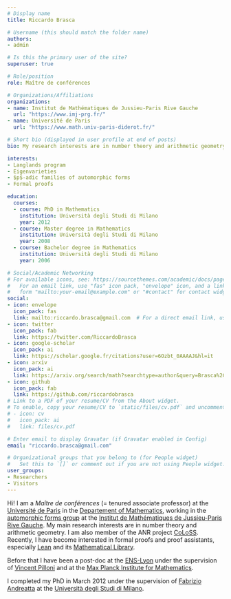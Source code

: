 ```yaml
---
# Display name
title: Riccardo Brasca

# Username (this should match the folder name)
authors:
- admin

# Is this the primary user of the site?
superuser: true

# Role/position
role: Maître de conférences

# Organizations/Affiliations
organizations:
- name: Institut de Mathématiques de Jussieu-Paris Rive Gauche
  url: "https://www.imj-prg.fr/"
- name: Université de Paris
  url: "https://www.math.univ-paris-diderot.fr/"

# Short bio (displayed in user profile at end of posts)
bio: My research interests are in number theory and arithmetic geometry. In particular I am interested in the $p$-adic aspects of the Langlands program and in the theory of $p$-adic variations of automorphic forms. I am also interested in formal proofs, especially Lean.

interests:
- Langlands program
- Eigenvarieties
- $p$-adic families of automorphic forms
- Formal proofs

education:
  courses:
  - course: PhD in Mathematics
    institution: Università degli Studi di Milano
    year: 2012
  - course: Master degree in Mathematics
    institution: Università degli Studi di Milano
    year: 2008
  - course: Bachelor degree in Mathematics
    institution: Università degli Studi di Milano
    year: 2006

# Social/Academic Networking
# For available icons, see: https://sourcethemes.com/academic/docs/page-builder/#icons
#   For an email link, use "fas" icon pack, "envelope" icon, and a link in the
#   form "mailto:your-email@example.com" or "#contact" for contact widget.
social:
- icon: envelope
  icon_pack: fas
  link: mailto:riccardo.brasca@gmail.com  # For a direct email link, use "mailto:test@example.org".
- icon: twitter
  icon_pack: fab
  link: https://twitter.com/RiccardoBrasca
- icon: google-scholar
  icon_pack: ai
  link: https://scholar.google.fr/citations?user=6Ozbt_0AAAAJ&hl=it
- icon: arxiv
  icon_pack: ai
  link: https://arxiv.org/search/math?searchtype=author&query=Brasca%2C+R
- icon: github
  icon_pack: fab
  link: https://github.com/riccardobrasca
# Link to a PDF of your resume/CV from the About widget.
# To enable, copy your resume/CV to `static/files/cv.pdf` and uncomment the lines below.
# - icon: cv
#   icon_pack: ai
#   link: files/cv.pdf

# Enter email to display Gravatar (if Gravatar enabled in Config)
email: "riccardo.brasca@gmail.com"

# Organizational groups that you belong to (for People widget)
#   Set this to `[]` or comment out if you are not using People widget.
user_groups:
- Researchers
- Visitors
---
```


Hi! I am a _Maître de conférences_ (= tenured associate professor) at the [Université de Paris](https://u-paris.fr/) in the [Departement of Mathematics](https://www.math.univ-paris-diderot.fr/), working in the [automorphic forms group](http://www.imj-prg.fr/fa/) at the [Institut de Mathématiques de Jussieu-Paris Rive Gauche](http://www.imj-prg.fr/). My main research interests are in number theory and arithmetic geometry. I am also member of the ANR project [CoLoSS](https://anr.fr/Projet-ANR-19-CE40-0015). Recently, I have become interested in formal proofs and proof assistants, especially [Lean](https://leanprover.github.io/) and its [Mathematical Library](https://leanprover-community.github.io/).

Before that I have been a post-doc at the [ENS-Lyon](http://www.umpa.ens-lyon.fr/) under the supervision of [Vincent Pilloni](http://perso.ens-lyon.fr/vincent.pilloni/) and at the [Max Planck Institute for Mathematics](https://www.mpim-bonn.mpg.de/).

I completed my PhD in March 2012 under the supervision of [Fabrizio Andreatta](http://users.mat.unimi.it/users/andreat/) at the [Università degli Studi di Milano](http://www.matematica.unimi.it/ecm/home).
